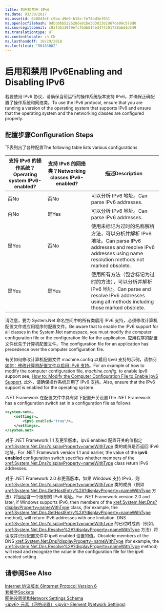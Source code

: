 ```yaml
---
title: 启用和禁用 IPv6
ms.date: 03/30/2017
ms.assetid: 6408d3ef-c9ba-49d9-b15e-fe74bd3ef031
ms.openlocfilehash: 9dbbbbb522628de81be3d3d1382867de99c570d0
ms.sourcegitcommit: c93fd5139f9efcf6db514e3474301738a6d1d649
ms.translationtype: HT
ms.contentlocale: zh-CN
ms.lasthandoff: 10/29/2018
ms.locfileid: "50183082"
---
```

# <a name="enabling-and-disabling-ipv6"></a><span data-ttu-id="9ae8b-102">启用和禁用 IPv6</span><span class="sxs-lookup"><span data-stu-id="9ae8b-102">Enabling and Disabling IPv6</span></span>
<span data-ttu-id="9ae8b-103">若要使用 IPv6 协议，请确保当前运行的操作系统版本支持 IPv6，并确保正确配置了操作系统和网络类。</span><span class="sxs-lookup"><span data-stu-id="9ae8b-103">To use the IPv6 protocol, ensure that you are running a version of the operating system that supports IPv6 and ensure that the operating system and the networking classes are configured properly.</span></span>  
  
## <a name="configuration-steps"></a><span data-ttu-id="9ae8b-104">配置步骤</span><span class="sxs-lookup"><span data-stu-id="9ae8b-104">Configuration Steps</span></span>  
 <span data-ttu-id="9ae8b-105">下表列出了各种配置</span><span class="sxs-lookup"><span data-stu-id="9ae8b-105">The following table lists various configurations</span></span>  
  
|<span data-ttu-id="9ae8b-106">支持 IPv6 的操作系统？</span><span class="sxs-lookup"><span data-stu-id="9ae8b-106">Operating system IPv6-enabled?</span></span>|<span data-ttu-id="9ae8b-107">支持 IPv6 的网络类？</span><span class="sxs-lookup"><span data-stu-id="9ae8b-107">Networking classes IPv6-enabled?</span></span>|<span data-ttu-id="9ae8b-108">描述</span><span class="sxs-lookup"><span data-stu-id="9ae8b-108">Description</span></span>|  
|-------------------------------------|---------------------------------------|-----------------|  
|<span data-ttu-id="9ae8b-109">否</span><span class="sxs-lookup"><span data-stu-id="9ae8b-109">No</span></span>|<span data-ttu-id="9ae8b-110">否</span><span class="sxs-lookup"><span data-stu-id="9ae8b-110">No</span></span>|<span data-ttu-id="9ae8b-111">可以分析 IPv6 地址。</span><span class="sxs-lookup"><span data-stu-id="9ae8b-111">Can parse IPv6 addresses.</span></span>|  
|<span data-ttu-id="9ae8b-112">否</span><span class="sxs-lookup"><span data-stu-id="9ae8b-112">No</span></span>|<span data-ttu-id="9ae8b-113">是</span><span class="sxs-lookup"><span data-stu-id="9ae8b-113">Yes</span></span>|<span data-ttu-id="9ae8b-114">可以分析 IPv6 地址。</span><span class="sxs-lookup"><span data-stu-id="9ae8b-114">Can parse IPv6 addresses.</span></span>|  
|<span data-ttu-id="9ae8b-115">是</span><span class="sxs-lookup"><span data-stu-id="9ae8b-115">Yes</span></span>|<span data-ttu-id="9ae8b-116">否</span><span class="sxs-lookup"><span data-stu-id="9ae8b-116">No</span></span>|<span data-ttu-id="9ae8b-117">使用未标记为过时的名称解析方法，可以分析并解析 IPv6 地址。</span><span class="sxs-lookup"><span data-stu-id="9ae8b-117">Can parse IPv6 addresses and resolve IPv6 addresses using name resolution methods not marked obsolete.</span></span>|  
|<span data-ttu-id="9ae8b-118">是</span><span class="sxs-lookup"><span data-stu-id="9ae8b-118">Yes</span></span>|<span data-ttu-id="9ae8b-119">是</span><span class="sxs-lookup"><span data-stu-id="9ae8b-119">Yes</span></span>|<span data-ttu-id="9ae8b-120">使用所有方法（包含标记为过时的方法），可以分析并解析 IPv6 地址。</span><span class="sxs-lookup"><span data-stu-id="9ae8b-120">Can parse and resolve IPv6 addresses using all methods including those marked obsolete.</span></span>|  
  
 <span data-ttu-id="9ae8b-121">请注意，要为 System.Net 命名空间中的所有类启用 IPv6 支持，必须修改计算机配置文件或应用程序的配置文件。</span><span class="sxs-lookup"><span data-stu-id="9ae8b-121">Be aware that to enable the IPv6 support for all classes in the System.Net namespace, you must modify the computer configuration file or the configuration file for the application.</span></span> <span data-ttu-id="9ae8b-122">应用程序的配置文件优先于计算机配置文件。</span><span class="sxs-lookup"><span data-stu-id="9ae8b-122">The configuration file for an application has precedence over the computer configuration file.</span></span>  
  
 <span data-ttu-id="9ae8b-123">有关如何修改计算机配置文件 machine.config 以启用 Ipv6 支持的示例，请参阅[如何：修改计算机配置文件以启用 IPv6 支持](../../../docs/framework/network-programming/how-to-modify-the-computer-configuration-file-to-enable-ipv6-support.md)。</span><span class="sxs-lookup"><span data-stu-id="9ae8b-123">For an example of how to modify the computer configuration file, *machine.config*, to enable Ipv6 support see, [How to: Modify the Computer Configuration File to Enable Ipv6 Support](../../../docs/framework/network-programming/how-to-modify-the-computer-configuration-file-to-enable-ipv6-support.md).</span></span> <span data-ttu-id="9ae8b-124">此外，请确保操作系统启用了 IPv6 支持。</span><span class="sxs-lookup"><span data-stu-id="9ae8b-124">Also, ensure that the IPv6 support is enabled for the operating system.</span></span>  
  
 <span data-ttu-id="9ae8b-125">.NET Framework 在配置文件中具有如下配置开关设置</span><span class="sxs-lookup"><span data-stu-id="9ae8b-125">The .NET Framework has a configuration switch set in a configuration file as follows</span></span>  
  
```xml  
<system.net>…  
    <settings>…  
        <ipv6 enabled="true"/>…  
    </settings>…  
</system.net>  
```  
  
 <span data-ttu-id="9ae8b-126">对于 .NET Framework 1.1 及更早版本，ipv6 enabled 配置开关的值指定 <xref:System.Net.Dns?displayProperty=nameWithType> 类的成员是否返回 IPv6 地址。</span><span class="sxs-lookup"><span data-stu-id="9ae8b-126">For .NET Framework version 1.1 and earlier, the value of the **ipv6 enabled** configuration switch specifies whether members of the <xref:System.Net.Dns?displayProperty=nameWithType> class return IPv6 addresses.</span></span>  
  
 <span data-ttu-id="9ae8b-127">对于 .NET Framework 2.0 和更高版本，如果 Windows 支持 IPv6，则 <xref:System.Net.Dns?displayProperty=nameWithType> 类的成员（例如 <xref:System.Net.Dns.GetHostEntry%2A?displayProperty=nameWithType> 方法）将返回含一个限制的 IPv6 地址。</span><span class="sxs-lookup"><span data-stu-id="9ae8b-127">For .NET Framework version 2.0 and later, if Windows supports IPv6, then members of the <xref:System.Net.Dns?displayProperty=nameWithType> class, (for example, the <xref:System.Net.Dns.GetHostEntry%2A?displayProperty=nameWithType> method), will return IPv6 addresses with one limitation.</span></span> <span data-ttu-id="9ae8b-128">DNS <xref:System.Net.Dns?displayProperty=nameWithType> 的已过时成员（例如，<xref:System.Net.Dns.Resolve%2A?displayProperty=nameWithType> 方法）将读取并识别配置文件中 ipv6 enabled 设置的值。</span><span class="sxs-lookup"><span data-stu-id="9ae8b-128">Obsolete members of the DNS <xref:System.Net.Dns?displayProperty=nameWithType> (for example, the <xref:System.Net.Dns.Resolve%2A?displayProperty=nameWithType> method) will read and recognize the value in the configuration file for the ipv6 enabled setting.</span></span>  
  
## <a name="see-also"></a><span data-ttu-id="9ae8b-129">请参阅</span><span class="sxs-lookup"><span data-stu-id="9ae8b-129">See Also</span></span>  
 [<span data-ttu-id="9ae8b-130">Internet 协议版本 6</span><span class="sxs-lookup"><span data-stu-id="9ae8b-130">Internet Protocol Version 6</span></span>](../../../docs/framework/network-programming/internet-protocol-version-6.md)  
 [<span data-ttu-id="9ae8b-131">套接字</span><span class="sxs-lookup"><span data-stu-id="9ae8b-131">Sockets</span></span>](../../../docs/framework/network-programming/sockets.md)  
 [<span data-ttu-id="9ae8b-132">网络设置架构</span><span class="sxs-lookup"><span data-stu-id="9ae8b-132">Network Settings Schema</span></span>](../../../docs/framework/configure-apps/file-schema/network/index.md)  
 [<span data-ttu-id="9ae8b-133">\<ipv6> 元素（网络设置）</span><span class="sxs-lookup"><span data-stu-id="9ae8b-133">\<ipv6> Element (Network Settings)</span></span>](../../../docs/framework/configure-apps/file-schema/network/ipv6-element-network-settings.md)
